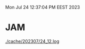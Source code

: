 Mon Jul 24 12:37:04 PM EEST 2023
# JAM
<a href='./cache/202307/24_12.log'>./cache/202307/24_12.log</a>
